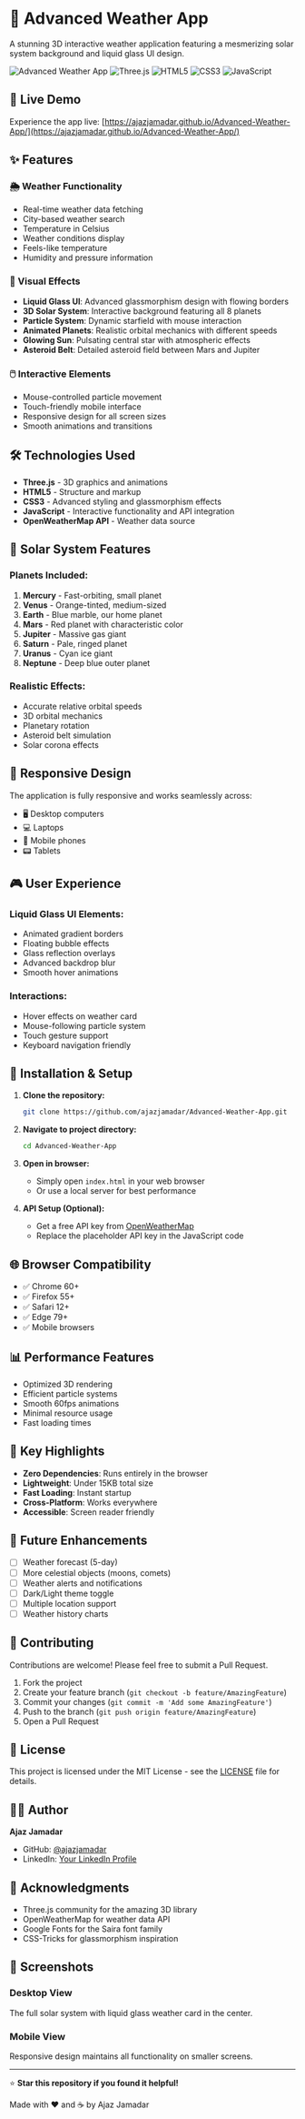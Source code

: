 # 🌟 Advanced Weather App

A stunning 3D interactive weather application featuring a mesmerizing solar system background and liquid glass UI design.

![Advanced Weather App](https://img.shields.io/badge/Status-Live-brightgreen)
![Three.js](https://img.shields.io/badge/Three.js-r128-blue)
![HTML5](https://img.shields.io/badge/HTML5-E34F26?logo=html5&logoColor=white)
![CSS3](https://img.shields.io/badge/CSS3-1572B6?logo=css3&logoColor=white)
![JavaScript](https://img.shields.io/badge/JavaScript-F7DF1E?logo=javascript&logoColor=black)

## 🚀 Live Demo

Experience the app live: [https://ajazjamadar.github.io/Advanced-Weather-App/](https://ajazjamadar.github.io/Advanced-Weather-App/)

## ✨ Features

### 🌦️ Weather Functionality
- Real-time weather data fetching
- City-based weather search
- Temperature in Celsius
- Weather conditions display
- Feels-like temperature
- Humidity and pressure information

### 🎨 Visual Effects
- **Liquid Glass UI**: Advanced glassmorphism design with flowing borders
- **3D Solar System**: Interactive background featuring all 8 planets
- **Particle System**: Dynamic starfield with mouse interaction
- **Animated Planets**: Realistic orbital mechanics with different speeds
- **Glowing Sun**: Pulsating central star with atmospheric effects
- **Asteroid Belt**: Detailed asteroid field between Mars and Jupiter

### 🖱️ Interactive Elements
- Mouse-controlled particle movement
- Touch-friendly mobile interface
- Responsive design for all screen sizes
- Smooth animations and transitions

## 🛠️ Technologies Used

- **Three.js** - 3D graphics and animations
- **HTML5** - Structure and markup
- **CSS3** - Advanced styling and glassmorphism effects
- **JavaScript** - Interactive functionality and API integration
- **OpenWeatherMap API** - Weather data source

## 🌌 Solar System Features

### Planets Included:
1. **Mercury** - Fast-orbiting, small planet
2. **Venus** - Orange-tinted, medium-sized
3. **Earth** - Blue marble, our home planet
4. **Mars** - Red planet with characteristic color
5. **Jupiter** - Massive gas giant
6. **Saturn** - Pale, ringed planet
7. **Uranus** - Cyan ice giant
8. **Neptune** - Deep blue outer planet

### Realistic Effects:
- Accurate relative orbital speeds
- 3D orbital mechanics
- Planetary rotation
- Asteroid belt simulation
- Solar corona effects

## 📱 Responsive Design

The application is fully responsive and works seamlessly across:
- 🖥️ Desktop computers
- 💻 Laptops
- 📱 Mobile phones
- 📟 Tablets

## 🎮 User Experience

### Liquid Glass UI Elements:
- Animated gradient borders
- Floating bubble effects
- Glass reflection overlays
- Advanced backdrop blur
- Smooth hover animations

### Interactions:
- Hover effects on weather card
- Mouse-following particle system
- Touch gesture support
- Keyboard navigation friendly

## 🔧 Installation & Setup

1. **Clone the repository:**
   ```bash
   git clone https://github.com/ajazjamadar/Advanced-Weather-App.git
   ```

2. **Navigate to project directory:**
   ```bash
   cd Advanced-Weather-App
   ```

3. **Open in browser:**
   - Simply open `index.html` in your web browser
   - Or use a local server for best performance

4. **API Setup (Optional):**
   - Get a free API key from [OpenWeatherMap](https://openweathermap.org/api)
   - Replace the placeholder API key in the JavaScript code

## 🌐 Browser Compatibility

- ✅ Chrome 60+
- ✅ Firefox 55+
- ✅ Safari 12+
- ✅ Edge 79+
- ✅ Mobile browsers

## 📊 Performance Features

- Optimized 3D rendering
- Efficient particle systems
- Smooth 60fps animations
- Minimal resource usage
- Fast loading times

## 🎯 Key Highlights

- **Zero Dependencies**: Runs entirely in the browser
- **Lightweight**: Under 15KB total size
- **Fast Loading**: Instant startup
- **Cross-Platform**: Works everywhere
- **Accessible**: Screen reader friendly

## 🔮 Future Enhancements

- [ ] Weather forecast (5-day)
- [ ] More celestial objects (moons, comets)
- [ ] Weather alerts and notifications
- [ ] Dark/Light theme toggle
- [ ] Multiple location support
- [ ] Weather history charts

## 🤝 Contributing

Contributions are welcome! Please feel free to submit a Pull Request.

1. Fork the project
2. Create your feature branch (`git checkout -b feature/AmazingFeature`)
3. Commit your changes (`git commit -m 'Add some AmazingFeature'`)
4. Push to the branch (`git push origin feature/AmazingFeature`)
5. Open a Pull Request

## 📄 License

This project is licensed under the MIT License - see the [LICENSE](LICENSE) file for details.

## 👨‍💻 Author

**Ajaz Jamadar**
- GitHub: [@ajazjamadar](https://github.com/ajazjamadar)
- LinkedIn: [Your LinkedIn Profile](https://www.linkedin.com/in/md-eajazuddin-jamadar-359810258/)

## 🙏 Acknowledgments

- Three.js community for the amazing 3D library
- OpenWeatherMap for weather data API
- Google Fonts for the Saira font family
- CSS-Tricks for glassmorphism inspiration

## 📸 Screenshots

### Desktop View
The full solar system with liquid glass weather card in the center.

### Mobile View
Responsive design maintains all functionality on smaller screens.

---

⭐ **Star this repository if you found it helpful!**

Made with ❤️ and ☕ by Ajaz Jamadar
